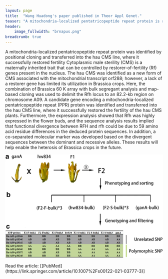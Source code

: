 ```yaml
---
layout: page
title:  "Wang Huadong's paper published in Theor Appl Genet."
teaser: "A mitochondria-localized pentatricopeptide repeat protein is required to restore hau cytoplasmic male sterility in Brassica napus"
header:
    image_fullwidth: "brnapus.png"
breadcrumb: true
---
```


A mitochondria-localized pentatricopeptide repeat protein was identified by positional cloning and transferred into the hau CMS line, where it successfully restored fertility Cytoplasmic male sterility (CMS) is a maternally inherited trait that can be controlled by restorer-of-fertility (Rf) genes present in the nucleus. The hau CMS was identified as a new form of CMS associated with the mitochondrial transcript orf288; however, a lack of a restorer gene has limited its utilization in Brassica crops. Here, the combination of Brassica 60 K array with bulk segregant analysis and map-based cloning was used to delimit the Rfh locus to an 82.2-kb region on chromosome A09. A candidate gene encoding a mitochondria-localized pentatricopeptide repeat (PPR) protein was identified and transferred into the hau CMS line, where it successfully restored the fertility of the hau CMS plants. Furthermore, the expression analysis showed that Rfh was highly expressed in the flower buds, and the sequence analysis results implied that functional divergence between RFH and rfh could be due to 59 amino acid residue differences in the deduced protein sequences. In addition, a co-separated molecular marker was developed based on the divergent sequences between the dominant and recessive alleles. These results will help enable the heterosis of Brassica crops in the future.


<div class="row">
    <div class="small-12 columns">
        <img src="/assets/img/research/wanghuadong2021_TAG.png">
    </div>
</div>


<br>
Read the article: [[PubMed](https://link.springer.com/article/10.1007%2Fs00122-021-03777-3)] 